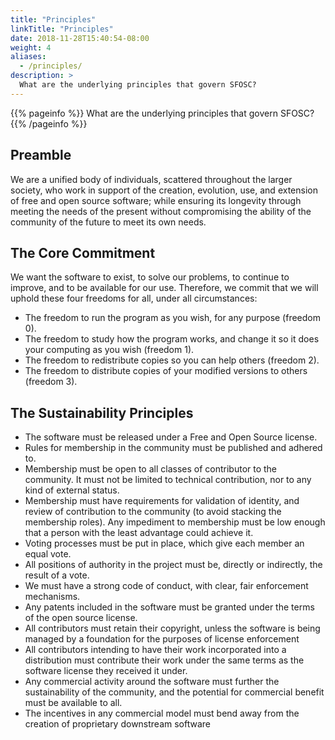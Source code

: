 ```yaml
---
title: "Principles"
linkTitle: "Principles"
date: 2018-11-28T15:40:54-08:00
weight: 4
aliases:
  - /principles/
description: >
  What are the underlying principles that govern SFOSC? 
---
```


{{% pageinfo %}}
What are the underlying principles that govern SFOSC?
{{% /pageinfo %}}

## Preamble

We are a unified body of individuals, scattered throughout the larger society,
who work in support of the creation, evolution, use, and extension of free and
open source software; while ensuring its longevity through meeting the needs of
the present without compromising the ability of the community of the future to
meet its own needs.

## The Core Commitment

We want the software to exist, to solve our problems, to continue to improve,
and to be available for our use. Therefore, we commit that we will uphold these
four freedoms for all, under all circumstances:

* The freedom to run the program as you wish, for any purpose (freedom 0).
* The freedom to study how the program works, and change it so it does your computing as you wish (freedom 1).
* The freedom to redistribute copies so you can help others (freedom 2).
* The freedom to distribute copies of your modified versions to others (freedom 3).

## The Sustainability Principles

* The software must be released under a Free and Open Source license.
* Rules for membership in the community must be published and adhered to.
* Membership must be open to all classes of contributor to the community. It must not be limited to technical contribution, nor to any kind of external status.
* Membership must have requirements for validation of identity, and review of contribution to the community (to avoid stacking the membership roles). Any impediment to membership must be low enough that a person with the least advantage could achieve it.
* Voting processes must be put in place, which give each member an equal vote.
* All positions of authority in the project must be, directly or indirectly, the result of a vote.
* We must have a strong code of conduct, with clear, fair enforcement mechanisms.
* Any patents included in the software must be granted under the terms of the open source license.
* All contributors must retain their copyright, unless the software is being managed by a foundation for the purposes of license enforcement
* All contributors intending to have their work incorporated into a distribution must contribute their work under the same terms as the software license they received it under.
* Any commercial activity around the software must further the sustainability of the community, and the potential for commercial benefit must be available to all.
* The incentives in any commercial model must bend away from the creation of proprietary downstream software

